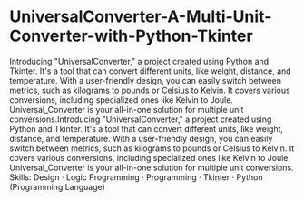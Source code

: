 # UniversalConverter-A-Multi-Unit-Converter-with-Python-Tkinter

Introducing "UniversalConverter," a project created using Python and Tkinter. It's a tool that can convert different units, like weight, distance, and temperature. With a user-friendly design, you can easily switch between metrics, such as kilograms to pounds or Celsius to Kelvin. It covers various conversions, including specialized ones like Kelvin to Joule. Universal_Converter is your all-in-one solution for multiple unit conversions.Introducing "UniversalConverter," a project created using Python and Tkinter. It's a tool that can convert different units, like weight, distance, and temperature. With a user-friendly design, you can easily switch between metrics, such as kilograms to pounds or Celsius to Kelvin. It covers various conversions, including specialized ones like Kelvin to Joule. Universal_Converter is your all-in-one solution for multiple unit conversions.
Skills: Design · Logic Programming · Programming · Tkinter · Python (Programming Language)

